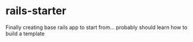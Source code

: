 rails-starter
=============

Finally creating base rails app to start from... probably should learn how to build a template